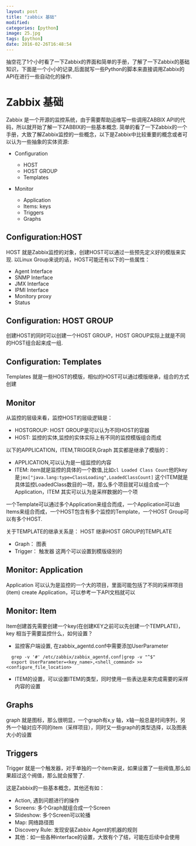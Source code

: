 ```yaml
---
layout: post
title: "zabbix 基础"
modified:
categories: [python]
image: 25.jpg
tags: [python]
date: 2016-02-26T16:48:54
---
```


抽空花了1个小时看了一下Zabbix的界面和简单的手册，了解了一下Zabbix的基础知识，下面是一个小小的记录,后面就写一些Python的脚本来直接调用Zabbix的API在进行一些自动化的操作.


# Zabbix 基础
Zabbix 是一个开源的监控系统，由于需要帮助运维写一些调用ZABBIX API的代码，所以就开始了解一下ZABBIX的一些基本概念. 简单的看了一下Zabbix的一个手册，大致了解Zabbix监控的一些概念，以下是Zabbix中比较重要的概念或者可以认为一些抽象的实体资源:

* Configuration
  - HOST
  - HOST GROUP
  - Templates

* Monitor
  - Application
  - Items: keys
  - Triggers
  - Graphs

## Configuration:HOST
HOST 就是Zabbix监控的对象，创建HOST可以通过一些预先定义好的模版来实现.
以Linux Group来说的话，HOST可能还有以下的一些属性：

- Agent Interface
- SNMP Interface
- JMX Interface
- IPMI Interface
- Monitory proxy
- Status

## Configuration: HOST GROUP
创建HOST的同时可以创建一个HOST GROUP，HOST GROUP实际上就是不同的HOST组合起来成一组.

## Configuration: Templates
Templates 就是一些HOST的模版，相似的HOST可以通过模版继承，组合的方式创建

## Monitor
从监控的层级来看，监控HOST的层级逻辑是：

- HOSTGROUP: HOST GROUP是可以认为不同HOST的容器
- HOST: 监控的实体,监控的实体实际上有不同的监控模版组合而成

以下的APPLICATION，ITEM,TRIGGER,Graph 其实都是继承了模版的：

- APPLICATION,可以认为是一组监控的内容
- ITEM: item就是监控的具体的一个数值,比如```cl Loaded Class Count```他的key是```jmx["java.lang:type=ClassLoading",LoadedClassCount]```
这个ITEM就是具体监控LoadedClass数目的一项，那么多个项目就可以组合成一个Application，ITEM 其实可以认为是采样数据的一个项

一个Template可以通过多个Application来组合而成，一个Application可以由Items来组合而成，一个HOST包含有多个监控的Template，一个HOST Group可以有多个HOST.

关于TEMPLATE的继承关系是： HOST 继承HOST GROUP的TEMPLATE

- Graph： 图表
- Trigger： 触发器
这两个可以设置到模版级别的


## Monitor: Application
Application 可以认为是监控的一个大的项目，里面可能包括了不同的采样项目(item)
create Application，可以参考一下API文档就可以

## Monitor: Item

Item创建首先需要创建一个key(在创建KEY之前可以先创建一个TEMPLATE)，key 相当于需要监控什么，如何设置？
- 监控客户端设置, 在zabbix_agentd.conf中需要添加UserParameter

```shell
  grep -v '#' /etc/zabbix/zabbix_agentd.conf|grep -v "^$"
  export UserParameter=<key_name>,<shell_command> >>  <configure_file_location>
```
- ITEM的设置，可以设置ITEM的类型，同时使用一些表达是来完成需要的采样内容的设置


## Graphs

graph 就是图标，那么很明显，一个graph有x,y 轴，x轴一般总是时间序列，另外一个轴对应不同的item（采样项目），同时又一些graph的类型选择，以及图表大小的设置

## Triggers

Trigger 就是一个触发器，对于单独的一个item来说，如果设置了一些阀值,那么如果超过这个阀值，那么就会报警了.

这是Zabbix的一些基本概念，其他还有如：
- Action, 遇到问题进行的操作
- Screens: 多个Graph就组合成一个Screen
- Slideshow: 多个Screen可以轮播
- Map: 网络路径图
- Discovery Rule: 发现安装Zabbix Agent的机器的规则
- 其他：如一些各种interface的设置，大致有个了结，可能在后续中会使用
